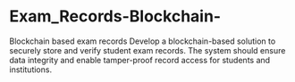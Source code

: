 # Exam_Records-Blockchain-
Blockchain based exam records Develop a blockchain-based solution to securely store and verify student exam records. The system should ensure data integrity and enable tamper-proof record access for students and institutions.
